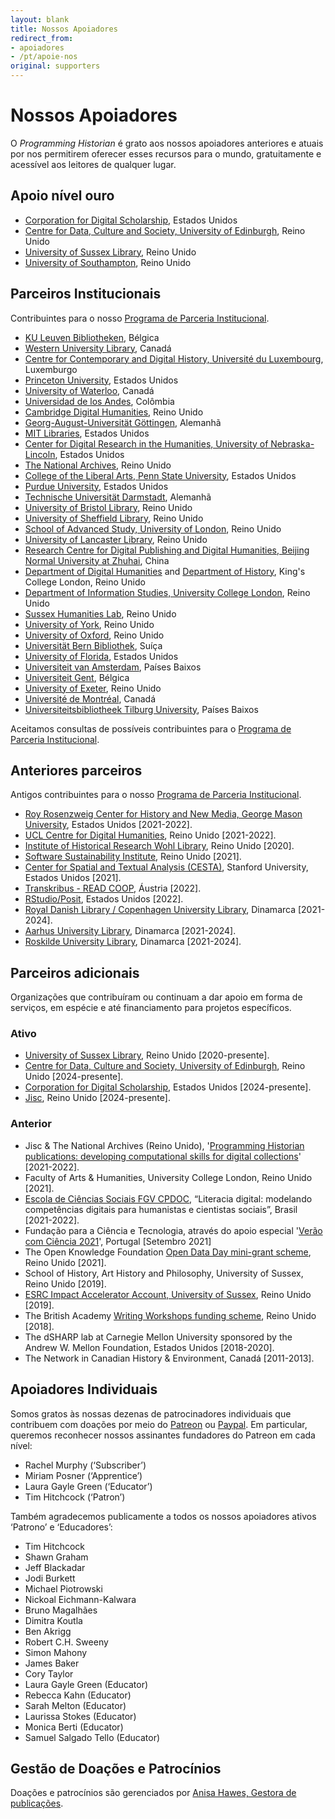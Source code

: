 ```yaml
---
layout: blank
title: Nossos Apoiadores
redirect_from:
- apoiadores
- /pt/apoie-nos
original: supporters
---
```


# Nossos Apoiadores

O _Programming Historian_ é grato aos nossos apoiadores anteriores e atuais por nos permitirem oferecer esses recursos para o mundo, gratuitamente e acessível aos leitores de qualquer lugar.

## Apoio nível ouro

- [Corporation for Digital Scholarship](https://digitalscholar.org/), Estados Unidos
- [Centre for Data, Culture and Society, University of Edinburgh](https://www.cdcs.ed.ac.uk/), Reino Unido
- [University of Sussex Library](https://www.sussex.ac.uk/library/), Reino Unido
- [University of Southampton](https://www.southampton.ac.uk/), Reino Unido

## Parceiros Institucionais
Contribuintes para o nosso [Programa de Parceria Institucional](/pt/ppi).

- [KU Leuven Bibliotheken](https://bib.kuleuven.be/), Bélgica
- [Western University Library](https://www.lib.uwo.ca/), Canadá
- [Centre for Contemporary and Digital History, Université du Luxembourg](https://www.c2dh.uni.lu/), Luxemburgo
- [Princeton University](https://www.princeton.edu/), Estados Unidos
- [University of Waterloo](https://uwaterloo.ca/), Canadá
- [Universidad de los Andes](https://uniandes.edu.co/), Colômbia
- [Cambridge Digital Humanities](https://www.cdh.cam.ac.uk/), Reino Unido
- [Georg-August-Universität Göttingen](https://www.uni-goettingen.de/), Alemanhã
- [MIT Libraries](https://libraries.mit.edu/), Estados Unidos
- [Center for Digital Research in the Humanities, University of Nebraska-Lincoln](http://cdrh.unl.edu/), Estados Unidos
- [The National Archives](https://www.nationalarchives.gov.uk/), Reino Unido
- [College of the Liberal Arts, Penn State University](https://la.psu.edu/), Estados Unidos
- [Purdue University](https://www.purdue.edu/), Estados Unidos
- [Technische Universität Darmstadt](https://www.tu-darmstadt.de/), Alemanhã
- [University of Bristol Library](https://www.bristol.ac.uk/library/), Reino Unido
- [University of Sheffield Library](https://www.sheffield.ac.uk/library), Reino Unido
- [School of Advanced Study, University of London](https://www.sas.ac.uk/), Reino Unido
- [University of Lancaster Library](https://www.lancaster.ac.uk/), Reino Unido
- [Research Centre for Digital Publishing and Digital Humanities, Beijing Normal University at Zhuhai](https://rsgyy.bnu.edu.cn/yjjg/szcbyszrwyjzx/), China
- [Department of Digital Humanities](https://www.kcl.ac.uk/ddh) and [Department of History](https://www.kcl.ac.uk/history), King's College London, Reino Unido
- [Department of Information Studies, University College London](https://www.ucl.ac.uk/information-studies/), Reino Unido
- [Sussex Humanities Lab](https://www.sussex.ac.uk/research/centres/sussex-humanities-lab/), Reino Unido
- [University of York](https://www.york.ac.uk/), Reino Unido
- [University of Oxford](https://www.ox.ac.uk), Reino Unido
- [Universität Bern Bibliothek](https://www.ub.unibe.ch/), Suíça
- [University of Florida](https://www.ufl.edu/), Estados Unidos
- [Universiteit van Amsterdam](https://www.uva.nl/), Países Baixos
- [Universiteit Gent](https://www.ugent.be/), Bélgica
- [University of Exeter](https://www.exeter.ac.uk/), Reino Unido
- [Université de Montréal](https://www.umontreal.ca/), Canadá
- [Universiteitsbibliotheek Tilburg University](https://www.tilburguniversity.edu/), Países Baixos

Aceitamos consultas de possíveis contribuintes para o [Programa de Parceria Institucional](/pt/ppi).

## Anteriores parceiros
Antigos contribuintes para o nosso [Programa de Parceria Institucional](/pt/ppi).

- [Roy Rosenzweig Center for History and New Media, George Mason University](https://rrchnm.org/), Estados Unidos [2021-2022].
- [UCL Centre for Digital Humanities](https://www.ucl.ac.uk/digital-humanities/), Reino Unido [2021-2022].
- [Institute of Historical Research Wohl Library](https://www.history.ac.uk/library-digital), Reino Unido [2020].
- [Software Sustainability Institute](https://www.software.ac.uk/), Reino Unido [2021].
- [Center for Spatial and Textual Analysis (CESTA)](https://cesta.stanford.edu/), Stanford University, Estados Unidos [2021].
- [Transkribus - READ COOP](https://readcoop.eu/), Áustria [2022].
- [RStudio/Posit](https://posit.co/), Estados Unidos [2022].
- [Royal Danish Library / Copenhagen University Library](https://www.kb.dk), Dinamarca [2021-2024].
- [Aarhus University Library](https://library.au.dk/), Dinamarca [2021-2024].
- [Roskilde University Library](https://ruc.dk/en/roskilde-university-library), Dinamarca [2021-2024].


## Parceiros adicionais
Organizações que contribuíram ou continuam a dar apoio em forma de serviços, em espécie e até financiamento para projetos específicos.

### Ativo
- [University of Sussex Library](https://www.sussex.ac.uk/library/), Reino Unido [2020-presente].
- [Centre for Data, Culture and Society, University of Edinburgh](https://www.cdcs.ed.ac.uk/), Reino Unido [2024-presente].  
- [Corporation for Digital Scholarship](https://digitalscholar.org/), Estados Unidos [2024-presente].
- [Jisc](https://www.jisc.ac.uk/), Reino Unido [2024-presente].  
  
### Anterior
- Jisc & The National Archives (Reino Unido), '[Programming Historian publications: developing computational skills for digital collections](https://research.jiscinvolve.org/wp/2021/07/23/boost-your-skills-in-working-with-digital-collections/)' [2021-2022].
- Faculty of Arts & Humanities, University College London, Reino Unido [2021].
- [Escola de Ciências Sociais FGV CPDOC](https://portal.fgv.br), “Literacia digital: modelando competências digitais para humanistas e cientistas sociais”, Brasil [2021-2022].
- Fundação para a Ciência e Tecnologia, através do apoio especial '[Verão com Ciência 2021](https://www.uevora.pt/investigar/projetos?id=5261)', Portugal [Setembro 2021]
- The Open Knowledge Foundation [Open Data Day mini-grant scheme](https://blog.okfn.org/2021/02/12/meet-the-organisations-receiving-open-data-day-2021-mini-grants/), Reino Unido [2021].
-   School of History, Art History and Philosophy, University of Sussex, Reino Unido [2019].
- [ESRC Impact Accelerator Account, University of Sussex](https://www.sussex.ac.uk/collaborate/business/public-funds#:~:text=Impact%20accelerator%20funds,-From%20law%20to&text=The%20ESRC%20and%20AHRC%20Impact,businesses%20through%20to%20large%20companies), Reino Unido [2019].
- The British Academy [Writing Workshops funding scheme](https://www.thebritishacademy.ac.uk/projects/writing-workshops-2018-digital-humanities/), Reino Unido [2018].
- The dSHARP lab at Carnegie Mellon University sponsored by the Andrew W. Mellon Foundation, Estados Unidos [2018-2020].
- The Network in Canadian History & Environment, Canadá [2011-2013].


## Apoiadores Individuais

Somos gratos às nossas dezenas de patrocinadores individuais que contribuem com doações por meio do [Patreon](https://www.patreon.com/theprogramminghistorian) ou [Paypal](https://www.paypal.com/cgi-bin/webscr?cmd=_s-xclick&installed_button_id=7BGHUZRVS4LYL&source=url). Em particular, queremos reconhecer nossos assinantes fundadores do Patreon em cada nível:

-   Rachel Murphy (‘Subscriber’)
-   Miriam Posner (‘Apprentice’)
-   Laura Gayle Green (‘Educator’)
-   Tim Hitchcock (‘Patron’)

Também agradecemos publicamente a todos os nossos apoiadores ativos ‘Patrono’ e ‘Educadores’:

-   Tim Hitchcock
-   Shawn Graham
-   Jeff Blackadar
-   Jodi Burkett
-   Michael Piotrowski
-   Nickoal Eichmann-Kalwara
-   Bruno Magalhães
-   Dimitra Koutla
-   Ben Akrigg
-   Robert C.H. Sweeny
-   Simon Mahony
-   James Baker
-   Cory Taylor
-   Laura Gayle Green (Educator)
-   Rebecca Kahn (Educator)
-   Sarah Melton (Educator)
-   Laurissa Stokes (Educator)
-   Monica Berti (Educator)
-   Samuel Salgado Tello (Educator)

## Gestão de Doações e Patrocínios

Doações e patrocínios são gerenciados por [Anisa Hawes, Gestora de publicações](mailto:admin@programminghistorian.org).
